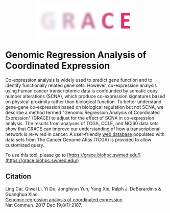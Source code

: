 <p align="center">
  <a href="https://grace.biohpc.swmed.edu/">
    <img height="100" src="https://raw.githubusercontent.com/cailing20/GRACE-Web-application/master/images/GraceLogo.png">
  </a>
  <h1>Genomic Regression Analysis of Coordinated Expression</h1>
</p>

Co-expression analysis is widely used to predict gene function and to identify functionally related gene sets. However, co-expression analysis using human cancer transcriptomic data is confounded by somatic copy number alterations (SCNA), which produce co-expression signatures based on physical proximity rather than biological function. To better understand gene-gene co-expression based on biological regulation but not SCNA, we describe a method termed "Genomic Regression Analysis of Coordinated Expression" (GRACE) to adjust for the effect of SCNA in co-expression analysis. The results from analyses of TCGA, CCLE, and NCI60 data sets show that GRACE can improve our understanding of how a transcriptional network is re-wired in cancer. A user-friendly [web database](https://grace.biohpc.swmed.edu/) populated with data sets from The Cancer Genome Atlas (TCGA) is provided to allow customized query.

To use this tool, please go to [https://grace.biohpc.swmed.edu/](https://grace.biohpc.swmed.edu/)

Citation
--------

Ling Cai, Qiwei Li, Yi Du, Jonghyun Yun, Yang Xie, Ralph J. DeBerardinis & Guanghua Xiao  
[Genomic regression analysis of coordinated expression](https://www.nature.com/articles/s41467-017-02181-0)    
Nat Commun. 2017 Dec 19;8(1):2187.
